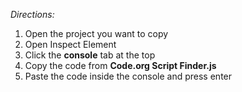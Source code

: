 *Directions:*
1. Open the project you want to copy
2. Open Inspect Element
3. Click the **console** tab at the top
4. Copy the code from **Code.org Script Finder.js**
5. Paste the code inside the console and press enter
